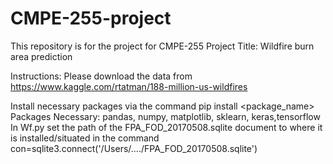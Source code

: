 # CMPE-255-project
This repository is for the project for CMPE-255
Project Title: Wildfire burn area prediction

Instructions: Please download the data from https://www.kaggle.com/rtatman/188-million-us-wildfires

Install necessary packages via the command pip install <package_name>
Packages Necessary: pandas, numpy, matplotlib, sklearn, keras,tensorflow
In Wf.py set the path of the FPA_FOD_20170508.sqlite document to where it is installed/situated in the command 
            con=sqlite3.connect('/Users/..../FPA_FOD_20170508.sqlite')
